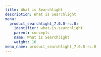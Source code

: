 ```yaml
---
title: What is Searchlight
description: What is Searchlight
menu:
  product_searchlight_7.0.0-rc.0:
    identifier: what-is-searchlight
    parent: concepts
    name: What is Searchlight
    weight: 10
menu_name: product_searchlight_7.0.0-rc.0
---
```


